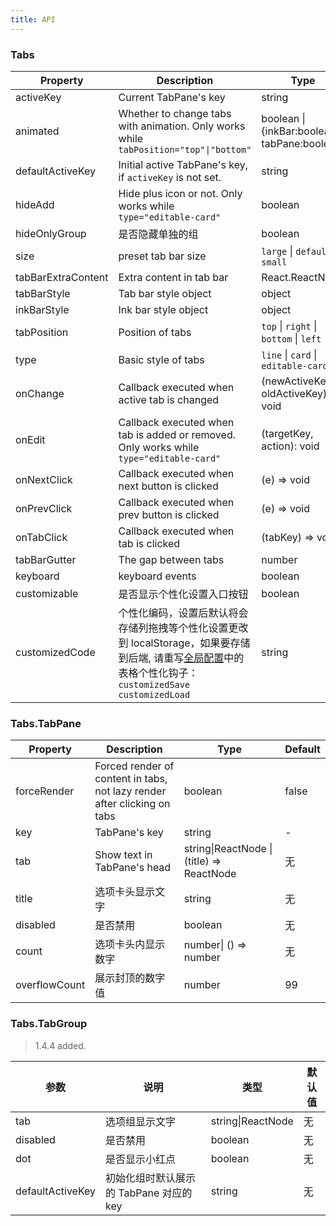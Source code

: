 ```yaml
---
title: API
---
```


### Tabs

| Property | Description | Type | Default | Version |
| --- | --- | --- | --- | --- |
| activeKey | Current TabPane's key | string | - | |
| animated | Whether to change tabs with animation. Only works while `tabPosition="top"\|"bottom"` | boolean \| {inkBar:boolean, tabPane:boolean} | `true`, `false` when `type="card"` ||
| defaultActiveKey | Initial active TabPane's key, if `activeKey` is not set. | string | - ||
| hideAdd | Hide plus icon or not. Only works while `type="editable-card"` | boolean | `false` ||
| hideOnlyGroup | 是否隐藏单独的组 | boolean | false | 1.4.5 |
| size | preset tab bar size | `large` \| `default` \| `small` | `default` ||
| tabBarExtraContent | Extra content in tab bar | React.ReactNode | - ||
| tabBarStyle | Tab bar style object | object | - ||
| inkBarStyle | Ink bar style object | object |  | 1.4.5 |
| tabPosition | Position of tabs | `top` \| `right` \| `bottom` \| `left` | `top` ||
| type | Basic style of tabs | `line` \| `card` \| `editable-card` | `line` ||
| onChange | Callback executed when active tab is changed | (newActiveKey, oldActiveKey) => void | - ||
| onEdit | Callback executed when tab is added or removed. Only works while `type="editable-card"` | (targetKey, action): void | - ||
| onNextClick | Callback executed when next button is clicked | (e) => void | - ||
| onPrevClick | Callback executed when prev button is clicked | (e) => void | - ||
| onTabClick | Callback executed when tab is clicked | (tabKey) => void | - ||
| tabBarGutter | The gap between tabs | number | - ||
| keyboard| keyboard events| boolean | true | ||
| customizable | 是否显示个性化设置入口按钮  | boolean | | 1.4.5 |
| customizedCode | 个性化编码，设置后默认将会存储列拖拽等个性化设置更改到 localStorage，如果要存储到后端, 请重写[全局配置](/components/configure)中的表格个性化钩子： `customizedSave` `customizedLoad` | string | | 1.4.5 |

### Tabs.TabPane

| Property | Description | Type | Default |
| --- | --- | --- | --- |
| forceRender | Forced render of content in tabs, not lazy render after clicking on tabs | boolean | false |
| key | TabPane's key | string | - |
| tab         | Show text in TabPane's head          | string\|ReactNode \| (title) => ReactNode | 无     |
| title         | 选项卡头显示文字          | string | 无     |1.4.5 |
| disabled         | 是否禁用          | boolean | 无     |
| count         | 选项卡头内显示数字          | number\| () => number | 无     |
| overflowCount         | 展示封顶的数字值         | number | 99     |

### Tabs.TabGroup

> 1.4.4 added.

| 参数        | 说明                      | 类型              | 默认值 |
| ----------- | ------------------------- | ----------------- | ------ |
| tab         | 选项组显示文字          | string\|ReactNode | 无     |
| disabled         | 是否禁用          | boolean | 无     |
| dot         | 是否显示小红点          | boolean | 无     |
| defaultActiveKey         | 初始化组时默认展示的 TabPane 对应的 key          | string | 无     |
